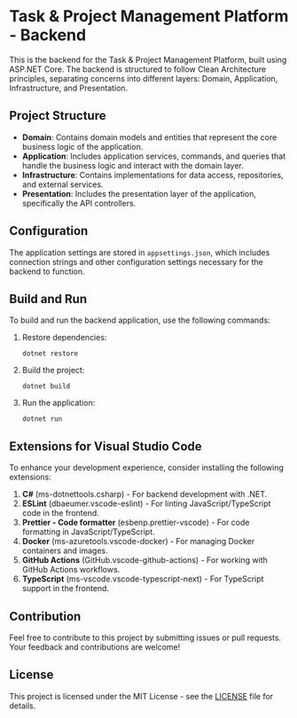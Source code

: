 # Task & Project Management Platform - Backend

This is the backend for the Task & Project Management Platform, built using ASP.NET Core. The backend is structured to follow Clean Architecture principles, separating concerns into different layers: Domain, Application, Infrastructure, and Presentation.

## Project Structure

- **Domain**: Contains domain models and entities that represent the core business logic of the application.
- **Application**: Includes application services, commands, and queries that handle the business logic and interact with the domain layer.
- **Infrastructure**: Contains implementations for data access, repositories, and external services.
- **Presentation**: Includes the presentation layer of the application, specifically the API controllers.

## Configuration

The application settings are stored in `appsettings.json`, which includes connection strings and other configuration settings necessary for the backend to function.

## Build and Run

To build and run the backend application, use the following commands:

1. Restore dependencies:
   ```
   dotnet restore
   ```

2. Build the project:
   ```
   dotnet build
   ```

3. Run the application:
   ```
   dotnet run
   ```

## Extensions for Visual Studio Code

To enhance your development experience, consider installing the following extensions:

1. **C#** (ms-dotnettools.csharp) - For backend development with .NET.
2. **ESLint** (dbaeumer.vscode-eslint) - For linting JavaScript/TypeScript code in the frontend.
3. **Prettier - Code formatter** (esbenp.prettier-vscode) - For code formatting in JavaScript/TypeScript.
4. **Docker** (ms-azuretools.vscode-docker) - For managing Docker containers and images.
5. **GitHub Actions** (GitHub.vscode-github-actions) - For working with GitHub Actions workflows.
6. **TypeScript** (ms-vscode.vscode-typescript-next) - For TypeScript support in the frontend.

## Contribution

Feel free to contribute to this project by submitting issues or pull requests. Your feedback and contributions are welcome!

## License

This project is licensed under the MIT License - see the [LICENSE](../LICENSE) file for details.
